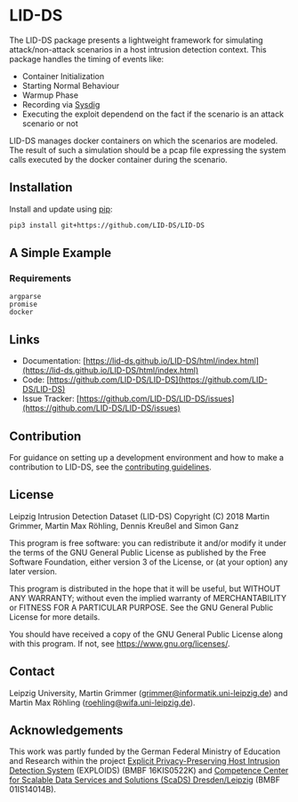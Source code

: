 # LID-DS
The LID-DS package presents a lightweight framework for simulating attack/non-attack scenarios in a host intrusion detection context. This package handles the timing of events like:
* Container Initialization
* Starting Normal Behaviour
* Warmup Phase
* Recording via [Sysdig](https://github.com/draios/sysdig)
* Executing the exploit dependend on the fact if the scenario is an attack scenario or not

LID-DS manages docker containers on which the scenarios are modeled. The result of such a simulation should be a pcap file expressing the system calls executed by the docker container during the scenario.

## Installation

Install and update using [pip](https://pip.pypa.io/en/stable/quickstart/): 

```bash
pip3 install git+https://github.com/LID-DS/LID-DS
```

## A Simple Example



### Requirements
```
argparse
promise
docker
```

## Links

* Documentation: [https://lid-ds.github.io/LID-DS/html/index.html](https://lid-ds.github.io/LID-DS/html/index.html)
* Code: [https://github.com/LID-DS/LID-DS](https://github.com/LID-DS/LID-DS)
* Issue Tracker: [https://github.com/LID-DS/LID-DS/issues](https://github.com/LID-DS/LID-DS/issues)

## Contribution

For guidance on setting up a development environment and how to make a contribution to LID-DS, see the [contributing guidelines](.github/CONTRIBUTING.md).

## License
Leipzig Intrusion Detection Dataset (LID-DS) 
Copyright (C) 2018 Martin Grimmer, Martin Max Röhling, Dennis Kreußel and Simon Ganz

This program is free software: you can redistribute it and/or modify
it under the terms of the GNU General Public License as published by
the Free Software Foundation, either version 3 of the License, or
(at your option) any later version.

This program is distributed in the hope that it will be useful,
but WITHOUT ANY WARRANTY; without even the implied warranty of
MERCHANTABILITY or FITNESS FOR A PARTICULAR PURPOSE. See the
GNU General Public License for more details.

You should have received a copy of the GNU General Public License
along with this program.  If not, see <https://www.gnu.org/licenses/>.

## Contact
Leipzig University, Martin Grimmer (grimmer@informatik.uni-leipzig.de) and Martin Max Röhling (roehling@wifa.uni-leipzig.de).

## Acknowledgements
This work was partly funded by the German Federal Ministry of Education and Research within the project [Explicit Privacy-Preserving Host Intrusion Detection System](http://www.exploids.de) (EXPLOIDS) (BMBF 16KIS0522K) and [Competence Center for Scalable Data Services and Solutions (ScaDS) Dresden/Leipzig](http://www.scads.de) (BMBF 01IS14014B).
